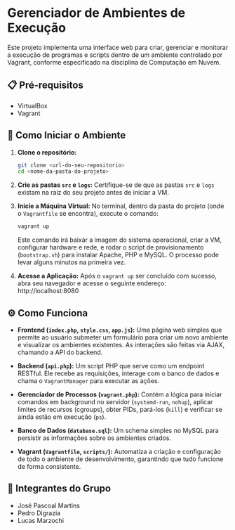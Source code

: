 # Gerenciador de Ambientes de Execução

Este projeto implementa uma interface web para criar, gerenciar e monitorar a execução de programas e scripts dentro de um ambiente controlado por Vagrant, conforme especificado na disciplina de Computação em Nuvem.

## 📋 Pré-requisitos

*   VirtualBox
*   Vagrant

## 🚀 Como Iniciar o Ambiente

1.  **Clone o repositório:**
    ```bash
    git clone <url-do-seu-repositorio>
    cd <nome-da-pasta-do-projeto>
    ```

2.  **Crie as pastas `src` e `logs`:**
    Certifique-se de que as pastas `src` e `logs` existam na raiz do seu projeto antes de iniciar a VM.

3.  **Inicie a Máquina Virtual:**
    No terminal, dentro da pasta do projeto (onde o `Vagrantfile` se encontra), execute o comando:
    ```bash
    vagrant up
    ```
    Este comando irá baixar a imagem do sistema operacional, criar a VM, configurar hardware e rede, e rodar o script de provisionamento (`bootstrap.sh`) para instalar Apache, PHP e MySQL. O processo pode levar alguns minutos na primeira vez.

4.  **Acesse a Aplicação:**
    Após o `vagrant up` ser concluído com sucesso, abra seu navegador e acesse o seguinte endereço:
    http://localhost:8080

## ⚙️ Como Funciona

*   **Frontend (`index.php`, `style.css`, `app.js`):** Uma página web simples que permite ao usuário submeter um formulário para criar um novo ambiente e visualizar os ambientes existentes. As interações são feitas via AJAX, chamando a API do backend.

*   **Backend (`api.php`):** Um script PHP que serve como um endpoint RESTful. Ele recebe as requisições, interage com o banco de dados e chama o `VagrantManager` para executar as ações.

*   **Gerenciador de Processos (`vagrant.php`):** Contém a lógica para iniciar comandos em background no servidor (`systemd-run`, `nohup`), aplicar limites de recursos (cgroups), obter PIDs, pará-los (`kill`) e verificar se ainda estão em execução (`ps`).

*   **Banco de Dados (`database.sql`):** Um schema simples no MySQL para persistir as informações sobre os ambientes criados.

*   **Vagrant (`Vagrantfile`, `scripts/`):** Automatiza a criação e configuração de todo o ambiente de desenvolvimento, garantindo que tudo funcione de forma consistente.

## 👥 Integrantes do Grupo

*   José Pascoal Martins
*   Pedro Digrazia
*   Lucas Marzochi